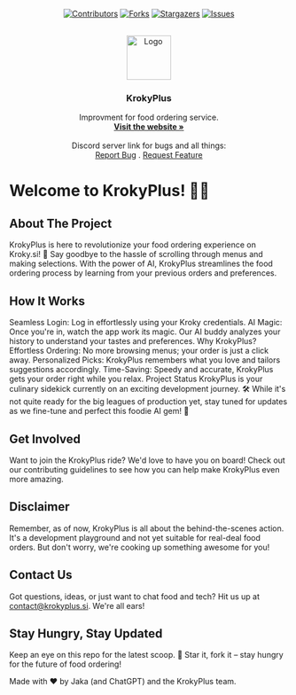 <a name="readme-top"></a>
<div align="center">
  
[![Contributors][contributors-shield]][contributors-url]
[![Forks][forks-shield]][forks-url]
[![Stargazers][stars-shield]][stars-url]
[![Issues][issues-shield]][issues-url]
  
</div>



<br/>
<div align="center">
  <a href="https://krokyplus.si">
    <img src="https://app.krokyplus.si/favicon.ico" alt="Logo" width="80" height="80">
  </a>

<h3 align="center">KrokyPlus</h3>
  <p align="center">
    Improvment for food ordering service.
    <br />
    <a href="https://krokyplus.si" target="_blank"><strong>Visit the website »</strong></a>
    <br />
    <br />
    Discord server link for bugs and all things:
    <br />
    <a href="https://discord.gg/jGHReVrecJ">Report Bug</a>
     .
    <a href="https://discord.gg/jGHReVrecJ">Request Feature</a>
  </p>
</div>



<!-- ABOUT THE PROJECT -->
# Welcome to KrokyPlus! 🍔🤖
## About The Project

KrokyPlus is here to revolutionize your food ordering experience on Kroky.si! 🚀 Say goodbye to the hassle of scrolling through menus and making selections. With the power of AI, KrokyPlus streamlines the food ordering process by learning from your previous orders and preferences.

## How It Works
Seamless Login: Log in effortlessly using your Kroky credentials.
AI Magic: Once you're in, watch the app work its magic. Our AI buddy analyzes your history to understand your tastes and preferences.
Why KrokyPlus?
Effortless Ordering: No more browsing menus; your order is just a click away.
Personalized Picks: KrokyPlus remembers what you love and tailors suggestions accordingly.
Time-Saving: Speedy and accurate, KrokyPlus gets your order right while you relax.
Project Status
KrokyPlus is your culinary sidekick currently on an exciting development journey. 🛠️ While it's not quite ready for the big leagues of production yet, stay tuned for updates as we fine-tune and perfect this foodie AI gem! 💎

## Get Involved
Want to join the KrokyPlus ride? We'd love to have you on board! Check out our contributing guidelines to see how you can help make KrokyPlus even more amazing.

## Disclaimer
Remember, as of now, KrokyPlus is all about the behind-the-scenes action. It's a development playground and not yet suitable for real-deal food orders. But don't worry, we're cooking up something awesome for you!

## Contact Us
Got questions, ideas, or just want to chat food and tech? Hit us up at <contact@krokyplus.si>. We're all ears!

## Stay Hungry, Stay Updated
Keep an eye on this repo for the latest scoop. 🍦 Star it, fork it – stay hungry for the future of food ordering!

Made with ❤️ by Jaka (and ChatGPT) and the KrokyPlus team.

<!-- MARKDOWN LINKS & IMAGES -->
<!-- https://www.markdownguide.org/basic-syntax/#reference-style-links -->
[contributors-shield]: https://img.shields.io/github/contributors/jakecernet/KrokyPlus.svg?style=for-the-badge
[contributors-url]: https://github.com/jakecernet/KrokyPlus/graphs/contributors
[forks-shield]: https://img.shields.io/github/forks/jakecernet/KrokyPlus.svg?style=for-the-badge
[forks-url]: https://github.com/jakecernet/KrokyPlus/network/members
[stars-shield]: https://img.shields.io/github/stars/jakecernet/KrokyPlus.svg?style=for-the-badge
[stars-url]: https://github.com/jakecernet/KrokyPlus/stargazers
[issues-shield]: https://img.shields.io/github/issues/jakecernet/KrokyPlus.svg?style=for-the-badge
[issues-url]: https://github.com/jakecernet/KrokyPlus/issues
[HTML5]: 	https://img.shields.io/badge/HTML5-E34F26?style=for-the-badge&logo=html5&logoColor=white
[Next-url]: https://en.wikipedia.org/wiki/HTML5
[JavaScript]: https://img.shields.io/badge/JavaScript-F7DF1E?style=for-the-badge&logo=javascript&logoColor=black
[React-url]: https://en.wikipedia.org/wiki/JavaScript
[CSS3]: https://img.shields.io/badge/CSS3-1572B6?style=for-the-badge&logo=css3&logoColor=white
[Vue-url]: https://en.wikipedia.org/wiki/CSS
[Python]: 	https://img.shields.io/badge/Python-14354C?style=for-the-badge&logo=python&logoColor=white
[Python-url]: https://www.python.org
